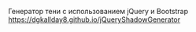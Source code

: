 Генератор тени с использованием jQuery и Bootstrap
https://dgkallday8.github.io/jQueryShadowGenerator
